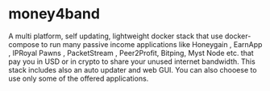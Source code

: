 # money4band
A multi platform, self updating, lightweight docker stack that use docker-compose to run many passive income applications like Honeygain , EarnApp , IPRoyal Pawns , PacketStream , Peer2Profit, Bitping, Myst Node etc. that pay you in USD or in crypto to share your unused internet bandwidth. This stack includes also an auto updater and web GUI. You can also chooese to use only some of the offered applications.
